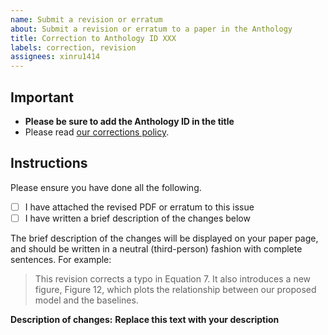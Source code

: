 ```yaml
---
name: Submit a revision or erratum
about: Submit a revision or erratum to a paper in the Anthology
title: Correction to Anthology ID XXX
labels: correction, revision
assignees: xinru1414
---
```


## Important

* **Please be sure to add the Anthology ID in the title**
* Please read [our corrections policy](https://aclanthology.org/info/corrections/).

## Instructions

Please ensure you have done all the following.

- [ ] I have attached the revised PDF or erratum to this issue
- [ ] I have written a brief description of the changes below

The brief description of the changes will be displayed on your paper page, and should be written in a neutral (third-person) fashion with complete sentences. For example:

> This revision corrects a typo in Equation 7. It also introduces a new figure, Figure 12, which plots the relationship between our proposed model and the baselines.

**Description of changes:**
__Replace this text with your description__
